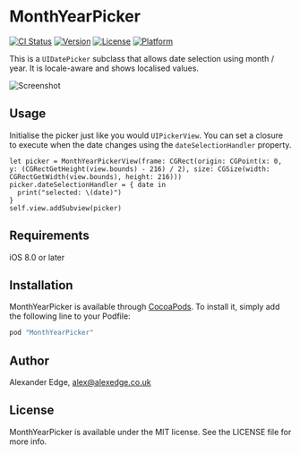 # MonthYearPicker

[![CI Status](http://img.shields.io/travis/alexanderedge/MonthYearPicker.svg?style=flat)](https://travis-ci.org/alexanderedge/MonthYearPicker)
[![Version](https://img.shields.io/cocoapods/v/MonthYearPicker.svg?style=flat)](http://cocoapods.org/pods/MonthYearPicker)
[![License](https://img.shields.io/cocoapods/l/MonthYearPicker.svg?style=flat)](http://cocoapods.org/pods/MonthYearPicker)
[![Platform](https://img.shields.io/cocoapods/p/MonthYearPicker.svg?style=flat)](http://cocoapods.org/pods/MonthYearPicker)

This is a `UIDatePicker` subclass that allows date selection using month / year. It is locale-aware and shows localised values.

![Screenshot](https://raw.githubusercontent.com/alexanderedge/MonthYearPicker/master/screenshot.png)

## Usage

Initialise the picker just like you would `UIPickerView`. You can set a closure to execute when the date changes using the `dateSelectionHandler` property.

```
let picker = MonthYearPickerView(frame: CGRect(origin: CGPoint(x: 0, y: (CGRectGetHeight(view.bounds) - 216) / 2), size: CGSize(width: CGRectGetWidth(view.bounds), height: 216)))
picker.dateSelectionHandler = { date in
  print("selected: \(date)")
}
self.view.addSubview(picker)
```

## Requirements

iOS 8.0 or later

## Installation

MonthYearPicker is available through [CocoaPods](http://cocoapods.org). To install
it, simply add the following line to your Podfile:

```ruby
pod "MonthYearPicker"
```

## Author

Alexander Edge, alex@alexedge.co.uk

## License

MonthYearPicker is available under the MIT license. See the LICENSE file for more info.
